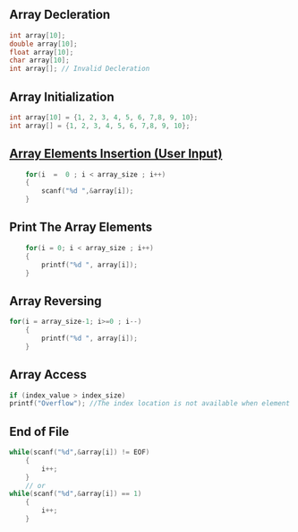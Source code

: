 
## Array Decleration
```c
int array[10];
double array[10];
float array[10];
char array[10];
int array[]; // Invalid Decleration
```

## Array Initialization
```c
int array[10] = {1, 2, 3, 4, 5, 6, 7,8, 9, 10};
int array[] = {1, 2, 3, 4, 5, 6, 7,8, 9, 10};
```

## [Array Elements Insertion (User Input)](../lab1/1.c)
```c
    for(i  =  0 ; i < array_size ; i++)
    {
        scanf("%d ",&array[i]);
    }
```

## Print The Array Elements
```c
    for(i = 0; i < array_size ; i++)
    {
        printf("%d ", array[i]);
    }
```

## Array Reversing
```c
for(i = array_size-1; i>=0 ; i--)
    {
        printf("%d ", array[i]);
    }
```

## Array Access
```c
if (index_value > index_size)
printf("Overflow"); //The index location is not available when element accessing become out of bound.
```

## End of File
```c
while(scanf("%d",&array[i]) != EOF)
    {
        i++;
    }
    // or
while(scanf("%d",&array[i]) == 1)
    {
        i++;
    }
```
